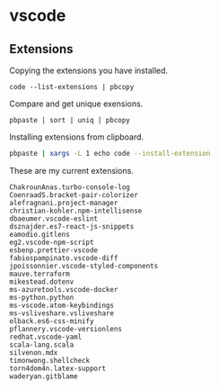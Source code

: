 # vscode

## Extensions

Copying the extensions you have installed.
```
code --list-extensions | pbcopy
```

Compare and get unique exensions.
```
pbpaste | sort | uniq | pbcopy
```

Installing extensions from clipboard.
```bash
pbpaste | xargs -L 1 echo code --install-extension
```

These are my current extensions.
```
ChakrounAnas.turbo-console-log
CoenraadS.bracket-pair-colorizer
alefragnani.project-manager
christian-kohler.npm-intellisense
dbaeumer.vscode-eslint
dsznajder.es7-react-js-snippets
eamodio.gitlens
eg2.vscode-npm-script
esbenp.prettier-vscode
fabiospampinato.vscode-diff
jpoissonnier.vscode-styled-components
mauve.terraform
mikestead.dotenv
ms-azuretools.vscode-docker
ms-python.python
ms-vscode.atom-keybindings
ms-vsliveshare.vsliveshare
olback.es6-css-minify
pflannery.vscode-versionlens
redhat.vscode-yaml
scala-lang.scala
silvenon.mdx
timonwong.shellcheck
torn4dom4n.latex-support
waderyan.gitblame
```
